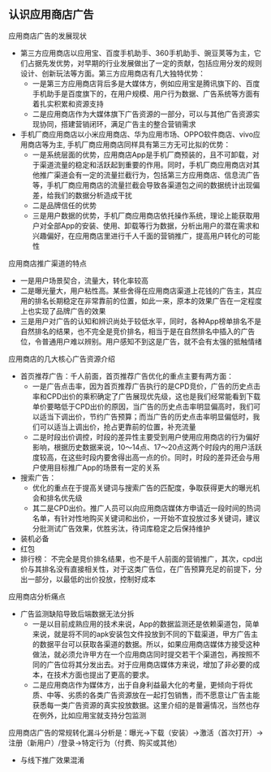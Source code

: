 ## 认识应用商店广告
应用商店广告的发展现状
- 第三方应用商店以应用宝、百度手机助手、360手机助手、豌豆荚等为主，它们占据先发优势，对早期的行业发展做出了一定的贡献，包括应用分发的规则设计、创新玩法等方面。第三方应用商店有几大独特优势：
  - 一是第三方应用商店背后多是大媒体方，例如应用宝是腾讯旗下的、百度手机助手是百度旗下的，在用户规模、用户行为数据、广告系统等方面有着扎实积累和资源支持
  - 二是应用商店作为大媒体旗下广告资源的一部分，可以与其他广告资源实现协同，搭建营销闭环，满足广告主的整合营销需求
- 手机厂商应用商店以小米应用商店、华为应用市场、OPPO软件商店、vivo应用商店等为主, 手机厂商应用商店同样具有第三方无可比拟的优势：
  - 一是系统层面的优势，应用商店App是手机厂商预装的，且不可卸载，对于渠道流量的稳定和活跃起到重要的作用。同时，手机厂商应用商店对其他推广渠道会有一定的流量拦截行为，包括第三方应用商店、信息流广告等，手机厂商应用商店的流量拦截会导致各渠道包之间的数据统计出现偏差，给我们的数据分析造成干扰
  - 二是品牌信任的优势
  - 三是用户数据的优势，手机厂商应用商店依托操作系统，理论上能获取用户对全部App的安装、使用、卸载等行为数据，分析出用户的潜在需求和兴趣偏好，在应用商店里进行千人千面的营销推广，提高用户转化的可能性

应用商店推广渠道的特点
- 一是用户场景契合，流量大，转化率较高
- 二是曝光量大，用户粘性高。某些舍得在应用商店渠道上花钱的广告主，其应用的排名长期稳定在非常靠前的位置，如此一来，原本的效果广告在一定程度上也实现了品牌广告的效果
- 三是用户对广告的认知和辨识尚处于较低水平，同时，各种App榜单排名不是自然排名的结果，也不完全是竞价排名，相当于是在自然排名中插入的广告位，令普通用户难以辨别。用户感知不到这是广告，就不会有太强的抵触情绪

应用商店的几大核心广告资源介绍
- 首页推荐广告：千人前面，首页推荐广告优化的重点主要有两方面：
  - 一是广告点击率，因为首页推荐广告执行的是CPD竞价，广告的历史点击率和CPD出价的乘积确定了广告展现优先级，这也是我们经常能看到下载单价要略低于CPD出价的原因，当广告的历史点击率明显偏高时，我们可以适当下调出价，节约广告预算；而当广告的历史点击率明显偏低时，我们可以适当上调出价，抢占更靠前的位置，补充流量
  - 二是时段出价调控，时段的差异性主要受到用户使用应用商店的行为偏好影响，根据历史数据来说，10～14点、17～20点这两个时段内的用户活跃度较高，在这些时段内要舍得出高一点的价。同时，时段的差异还会与用户使用目标推广App的场景有一定的关系
- 搜索广告：
  - 优化的重点在于提高关键词与搜索广告的匹配度，争取获得更大的曝光机会和排名优先级
  - 其二是CPD出价。推广人员可以向应用商店媒体方申请近一段时间的热词名单，有针对性地购买关键词和出价，一开始不宜投放过多关键词，建议分批测试广告效果，优胜劣汰，待词库稳定之后保持维护
- 装机必备
- 红包
- 排行榜： 不完全是竞价排名结果，也不是千人前面的营销推广，其次，cpd出价与其排名没有直接相关性，对于这类广告位，在广告预算充足的前提下，分出一部分，以最低的出价投放，控制好成本

应用商店分析痛点
- 广告监测缺陷导致后端数据无法分拆
  - 一是以目前成熟应用的技术来说，App的数据监测还是依赖渠道包，简单来说，就是将不同的apk安装包文件投放到不同的下载渠道，甲方广告主的数据平台可以获取各渠道的数据。所以，如果应用商店媒体方接受这种做法，就必须允许甲方在一个应用商店同时提交若干个渠道包，再按照不同的广告位将其分发出去。对于应用商店媒体方来说，增加了非必要的成本，在技术方面也提出了更高的要求。
  - 二是应用商店作为媒体方，出于自身利益最大化的考量，更倾向于将优质、中等、劣质的各类广告资源放在一起打包销售，而不愿意让广告主能获悉每一类广告资源的真实投放数据。这里介绍的是普遍情况，当然也存在例外，比如应用宝就支持分包监测

应用商店广告的常规转化漏斗分析是：曝光→下载（安装）→激活（首次打开）→注册（新用户）/登录→特定行为（付费、购买或其他）

- 与线下推广效果混淆
  
